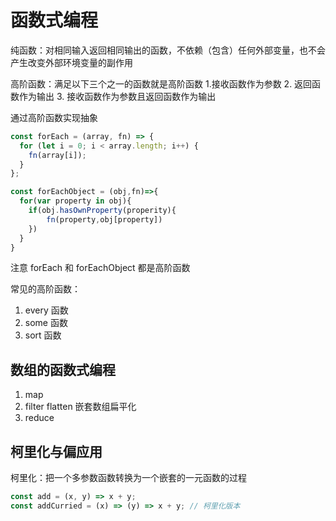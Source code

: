 # 函数式编程

纯函数：对相同输入返回相同输出的函数，不依赖（包含）任何外部变量，也不会产生改变外部环境变量的副作用

高阶函数：满足以下三个之一的函数就是高阶函数 1.接收函数作为参数 2. 返回函数作为输出 3. 接收函数作为参数且返回函数作为输出

通过高阶函数实现抽象

```js
const forEach = (array, fn) => {
  for (let i = 0; i < array.length; i++) {
    fn(array[i]);
  }
};
```

```js
const forEachObject = (obj,fn)=>{
  for(var property in obj){
    if(obj.hasOwnProperty(properity){
        fn(property,obj[property])
    })
  }
}
```

注意 forEach 和 forEachObject 都是高阶函数

常见的高阶函数：

1. every 函数
2. some 函数
3. sort 函数

## 数组的函数式编程

1. map
2. filter
   flatten 嵌套数组扁平化
3. reduce

## 柯里化与偏应用

柯里化：把一个多参数函数转换为一个嵌套的一元函数的过程

```js
const add = (x, y) => x + y;
const addCurried = (x) => (y) => x + y; // 柯里化版本
```
